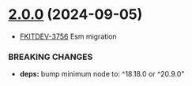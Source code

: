 # [2.0.0](https://github.com/TechTeamer/acl/compare/1.2.1...2.0.0) (2024-09-05)

- [FKITDEV-3756](https://youtrack.techteamer.com/issue/FKITDEV-3756) Esm migration

### BREAKING CHANGES

- **deps:** bump minimum node to: ^18.18.0 or ^20.9.0"
